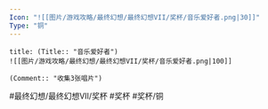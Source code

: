 ```yaml
---
Icon: "![[图片/游戏攻略/最终幻想/最终幻想VII/奖杯/音乐爱好者.png|30]]"
Type: "铜"
---
```

```ad-common-bronze-trophy
title: (Title:: "音乐爱好者")
![[图片/游戏攻略/最终幻想/最终幻想VII/奖杯/音乐爱好者.png|100]]

(Comment:: "收集3张唱片")
```

#最终幻想/最终幻想VII/奖杯 #奖杯 #奖杯/铜
